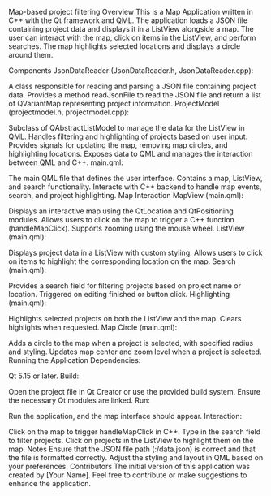 Map-based project filtering 
Overview
This is a Map Application written in C++ with the Qt framework and QML. The application loads a JSON file containing project data and displays it in a ListView alongside a map. The user can interact with the map, click on items in the ListView, and perform searches. The map highlights selected locations and displays a circle around them.

Components
JsonDataReader (JsonDataReader.h, JsonDataReader.cpp):

A class responsible for reading and parsing a JSON file containing project data.
Provides a method readJsonFile to read the JSON file and return a list of QVariantMap representing project information.
ProjectModel (projectmodel.h, projectmodel.cpp):

Subclass of QAbstractListModel to manage the data for the ListView in QML.
Handles filtering and highlighting of projects based on user input.
Provides signals for updating the map, removing map circles, and highlighting locations.
Exposes data to QML and manages the interaction between QML and C++.
main.qml:

The main QML file that defines the user interface.
Contains a map, ListView, and search functionality.
Interacts with C++ backend to handle map events, search, and project highlighting.
Map Interaction
MapView (main.qml):

Displays an interactive map using the QtLocation and QtPositioning modules.
Allows users to click on the map to trigger a C++ function (handleMapClick).
Supports zooming using the mouse wheel.
ListView (main.qml):

Displays project data in a ListView with custom styling.
Allows users to click on items to highlight the corresponding location on the map.
Search (main.qml):

Provides a search field for filtering projects based on project name or location.
Triggered on editing finished or button click.
Highlighting (main.qml):

Highlights selected projects on both the ListView and the map.
Clears highlights when requested.
Map Circle (main.qml):

Adds a circle to the map when a project is selected, with specified radius and styling.
Updates map center and zoom level when a project is selected.
Running the Application
Dependencies:

Qt 5.15 or later.
Build:

Open the project file in Qt Creator or use the provided build system.
Ensure the necessary Qt modules are linked.
Run:

Run the application, and the map interface should appear.
Interaction:

Click on the map to trigger handleMapClick in C++.
Type in the search field to filter projects.
Click on projects in the ListView to highlight them on the map.
Notes
Ensure that the JSON file path (:/data.json) is correct and that the file is formatted correctly.
Adjust the styling and layout in QML based on your preferences.
Contributors
The initial version of this application was created by [Your Name].
Feel free to contribute or make suggestions to enhance the application.
